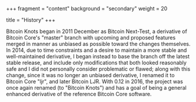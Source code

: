 +++
fragment = "content"
background = "secondary"
weight = 20

title = "History"
+++

Bitcoin Knots began in 2011 December as Bitcoin Next-Test, a derivative of Bitcoin Core's "master" branch with upcoming and proposed features merged in manner as unbiased as possible toward the changes themselves. In 2014, due to time constraints and a desire to maintain a more stable and well-maintained derivative, I began instead to base the branch off the latest stable release, and include only modifications that both looked reasonably safe and I did not personally consider problematic or flawed; along with this change, since it was no longer an unbiased derivative, I renamed it to Bitcoin Core "ljr", and later Bitcoin LJR. With 0.12 in 2016, the project was once again renamed (to "Bitcoin Knots") and has a goal of being a general enhanced derivative of the reference Bitcoin Core software.
